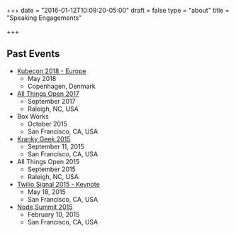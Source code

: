 +++
date = "2016-01-12T10:09:20-05:00"
draft = false
type = "about"
title = "Speaking Engagements"

+++

## Past Events
* [Kubecon 2018 - Europe](https://www.youtube.com/watch?v=ZzFjPqCibMc&feature=youtu.be)
    * May 2018
    * Copenhagen, Denmark
* [All Things Open 2017](https://allthingsopen.org/talk/extreme-chatops-using-kubernetes-and-watson/)
    * September 2017
    * Raleigh, NC, USA
* Box Works
    * October 2015
    * San Francisco, CA, USA
* [Kranky Geek 2015](https://www.youtube.com/watch?v=xkB0qiU6PGk)
    * September 11, 2015
    * San Francisco, CA, USA
* All Things Open 2015
    * September 2015
    * Raleigh, NC, USA
* [Twilio Signal 2015 - Keynote](https://youtu.be/4QXZl4cFw24?t=2h1m55s)
    * May 18, 2015
    * San Francisco, CA, USA
* [Node Summit 2015](http://nodesummit.com/media/mobile-web-apps-with-pouchdb-angularjs-node-js-and-ibm-cloudant-bradley-holt-jeff-sloyer/)
    * February 10, 2015
    * San Francisco, CA, USA
